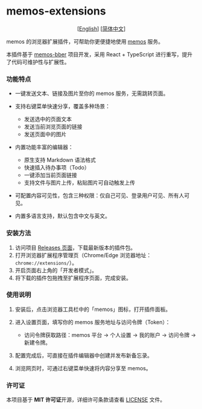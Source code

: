 # memos-extensions

<p align="center">
 [<a href="https://github.com/yozi9257/memos-extensions/blob/main/README_EN.md">English</a>]  [<a href="https://github.com/yozi9257/memos-extensions/blob/main/README.md">简体中文</a>] 
</p>

memos 的浏览器扩展插件，可帮助你更便捷地使用 [memos](https://github.com/usememos/memos) 服务。

本插件基于 [memos-bber](https://github.com/lmm214/memos-bber) 项目开发，采用 React + TypeScript 进行重写，提升了代码可维护性与扩展性。

### 功能特点

*   一键发送文本、链接及图片至你的 memos 服务，无需跳转页面。
*   支持右键菜单快速分享，覆盖多种场景：
    
    *   发送选中的页面文本
    *   发送当前浏览页面的链接
    *   发送页面中的图片
*   内置功能丰富的编辑器：
    
    *   原生支持 Markdown 语法格式
    *   快速插入待办事项（Todo）
    *   一键添加当前页面链接
    *   支持文件与图片上传，粘贴图片可自动触发上传
*   可配置内容可见性，包含三种权限：仅自己可见、登录用户可见、所有人可见。
*   内置多语言支持，默认包含中文与英文。

### 安装方法

1.  访问项目 [Releases 页面](https://github.com/yozi9257/memos-extensions/releases)，下载最新版本的插件包。
2.  打开浏览器扩展程序管理页（Chrome/Edge 浏览器地址：`chrome://extensions/`）。
3.  开启页面右上角的「开发者模式」。
4.  将下载的插件包拖拽至扩展程序页面，完成安装。

### 使用说明

1.  安装后，点击浏览器工具栏中的「memos」图标，打开插件面板。
2.  进入设置页面，填写你的 memos 服务地址与访问令牌（Token）：
    
    *   访问令牌获取路径：memos 平台 → 个人设置 → 我的账户 → 访问令牌 → 新建令牌。
3.  配置完成后，可直接在插件编辑器中创建并发布新备忘录。
4.  浏览网页时，可通过右键菜单快速将内容分享至 memos。

### 许可证

本项目基于 **MIT 许可证**开源，详细许可条款请查看 [LICENSE](./LICENSE) 文件。
